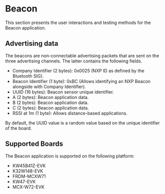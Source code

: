 # Beacon

This section presents the user interactions and testing methods for the Beacon application.

## Advertising data
The beacons are non-connectable advertising packets that are sent on the three advertising channels. The
latter contains the following fields.

- Company Identifier (2 bytes): 0x0025 (NXP ID as defined by the Bluetooth SIG).
- Beacon Identifier (1 byte): 0xBC (Allows identifying an NXP Beacon alongside with Company Identifier).
- UUID (16 bytes): Beacon sensor unique identifier.
- A (2 bytes): Beacon application data.
- B (2 bytes): Beacon application data.
- C (2 bytes): Beacon application data.
- RSSI at 1m (1 byte): Allows distance-based applications.

By default, the UUID value is a random value based on the unique identifier of the board.

## Supported Boards
The Beacon application is supported on the following platform:
- KW45B41Z-EVK
- K32W148-EVK
- FRDM-MCXW71
- KW47-EVK
- MCX-W72-EVK
